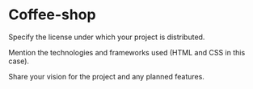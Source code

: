 # Coffee-shop

Specify the license under which your project is distributed.

Mention the technologies and frameworks used (HTML and CSS in this case).

Share your vision for the project and any planned features.
